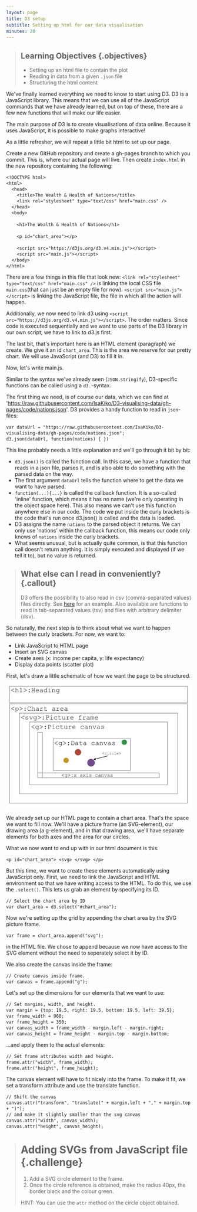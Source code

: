 ```yaml
---
layout: page
title: D3 setup
subtitle: Setting up html for our data visualisation
minutes: 20
---
```


> ## Learning Objectives {.objectives}
>
> * Setting up an html file to contain the plot
> * Reading in data from a given `.json` file
> * Structuring the html content

We've finally learned everything we need to know to start using D3.
D3 is a JavaScript library. This means that we can use all of the JavaScript commands that we have already learned, but on top of these, there are a few new functions that will make our life easier.

The main purpose of D3 is to create visualisations of data online. Because it uses JavaScript, it is possible to make graphs interactive!

As a little refresher, we will repeat a little bit html to set up our page.

Create a new GitHub repository and create a gh-pages branch to which you commit. This is, where our actual page will live.
Then create `index.html` in the new repository containing the following:

~~~{.html}
<!DOCTYPE html>
<html>
  <head>
    <title>The Wealth & Health of Nations</title>
    <link rel="stylesheet" type="text/css" href="main.css" />
  </head>
  <body>

    <h1>The Wealth & Health of Nations</h1>

    <p id="chart_area"></p>

    <script src="https://d3js.org/d3.v4.min.js"></script>
    <script src="main.js"></script>
  </body>
</html>
~~~

There are a few things in this file that look new:
`<link rel="stylesheet" type="text/css" href="main.css" />` is linking the local CSS file `main.css`(that can just be an empty file for now). `<script src="main.js"></script>` is linking the JavaScript file, the file in which all the action will happen.

Additionally, we now need to link d3 using `<script src="https://d3js.org/d3.v4.min.js"></script>`. The order matters. Since code is executed sequentially and we want to use parts of the D3 library in our own script, we have to link to d3.js first.

The last bit, that's important here is an HTML element (paragraph) we create. We give it an id `chart_area`. This is the area we reserve for our pretty chart. We will use JavaScript (and D3) to fill it in.


Now, let's write main.js.

Similar to the syntax we've already seen (`JSON.stringify`), D3-specific functions can be called using a `d3.`-syntax.

The first thing we need, is of course our data, which we can find at 'https://raw.githubusercontent.com/IsaKiko/D3-visualising-data/gh-pages/code/nations.json'.
D3 provides a handy function to read in `json`-files:

~~~{.d3}
var dataUrl = "https://raw.githubusercontent.com/IsaKiko/D3-visualising-data/gh-pages/code/nations.json";
d3.json(dataUrl, function(nations) { })
~~~

This line probably needs a little explanation and we'll go through it bit by bit:

* `d3.json()` is called the function call. In this case, we have a function that reads in a json file, parses it, and is also able to do something with the parsed data on the way.
* The first argument `dataUrl` tells the function where to get the data we want to have parsed.
* `function(...){...}` is called the callback function. It is a so-called 'inline' function, which means it has no name (we're only operating in the object space here). This also means we can't use this function anywhere else in our code. The code we put inside the curly brackets is the code that's run once d3.json() is called and the data is loaded.
* D3 assigns the name `nations` to the parsed object it returns. We can only use 'nations' within the callback function, this means our code only knows of `nations` inside the curly brackets.
* What seems unusual, but is actually quite common, is that this function call doesn't return anything. It is simply executed and displayed (if we tell it to), but no value is returned.


> ## What else can I read in conveniently? {.callout}
> D3 offers the possibility to also read in csv (comma-separated values) files directly. See [here](https://github.com/mbostock/d3/wiki/CSV) for an example. Also available are functions to read in tab-separated values (tsv) and files with arbitrary delimiter (dsv).



So naturally, the next step is to think about what we want to happen between the curly brackets.
For now, we want to:

* Link JavaScript to HTML page
* Insert an SVG canvas
* Create axes (x: income per capita, y: life expectancy)
* Display data points (scatter plot)

First, let's draw a little schematic of how we want the page to be structured.

<img src="img/chart_area.png" alt="What we want.." width="700" />

We already set up our HTML page to contain a chart area. That's the space we want to
fill now.
We'll have a picture frame (an SVG-element), our drawing area (a g-element), and in
that drawing area, we'll have separate elements for both axes and the area for our circles.

What we now want to end up with in our html document is this:

~~~{.html}
<p id="chart_area"> <svg> </svg> </p>
~~~

But this time, we want to create these elements automatically using JavaScript only.
First, we need to link the JavaScript and HTML environment so that we have writing access
to the HTML.
To do this, we use the `.select()`. This lets us grab an element by specifying its ID.

~~~{.js}
// Select the chart area by ID
var chart_area = d3.select("#chart_area");
~~~

Now we're setting up the grid by appending the chart area by the SVG picture frame.

~~~{.js}
var frame = chart_area.append("svg");
~~~

in the HTML file. We chose to append because we now have access to the SVG element without the need to seperately select it by ID.

We also create the canvas inside the frame:

~~~{.js}
// Create canvas inside frame.
var canvas = frame.append("g");
~~~

Let's set up the dimensions for our elements that we want to use:

~~~{.js}
// Set margins, width, and height.
var margin = {top: 19.5, right: 19.5, bottom: 19.5, left: 39.5};
var frame_width = 960;
var frame_height = 350;
var canvas_width = frame_width - margin.left - margin.right;
var canvas_height = frame_height - margin.top - margin.bottom;
~~~

...and apply them to the actual elements:

~~~{.js}
// Set frame attributes width and height.
frame.attr("width", frame_width);
frame.attr("height", frame_height);
~~~

The canvas element will have to fit nicely into the frame. To make it fit, we set
a transform attribute and use the translate function.

~~~{.js}
// Shift the canvas
canvas.attr("transform", "translate(" + margin.left + "," + margin.top + ")");
// and make it slightly smaller than the svg canvas
canvas.attr("width", canvas_width);
canvas.attr("height", canvas_height);
~~~

> # Adding SVGs from JavaScript file {.challenge}
> 1. Add a SVG circle element to the frame.
> 1. Once the circle reference is obtained, make the radius 40px, the border black and the colour green.
>
> HINT: You can use the `attr` method on the circle object obtained.

